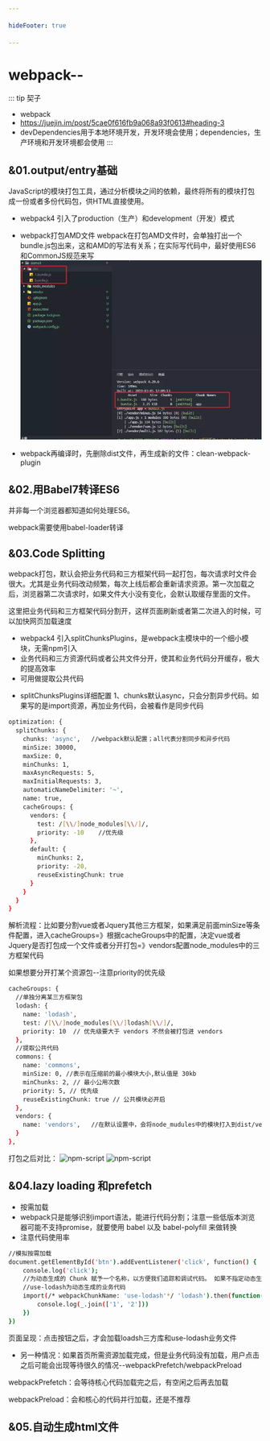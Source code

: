 ```yaml
---

hideFooter: true

---
```

# webpack-- #

::: tip 契子
- webpack
- https://juejin.im/post/5cae0f616fb9a068a93f0613#heading-3
- devDependencies用于本地环境开发，开发环境会使用；dependencies，生产环境和开发环境都会使用
:::

## &01.output/entry基础 ##
JavaScript的模块打包工具，通过分析模块之间的依赖，最终将所有的模块打包成一份或者多份代码包，供HTML直接使用。

- webpack4 引入了production（生产）和development（开发）模式

- webpack打包AMD文件
webpack在打包AMD文件时，会单独打出一个bundle.js包出来，这和AMD的写法有关系；在实际写代码中，最好使用ES6和CommonJS规范来写
![npm-script](./imgs/webpack/amd_dist.jpeg)

- webpack再编译时，先删除dist文件，再生成新的文件：clean-webpack-plugin

## &02.用Babel7转译ES6 ##
并非每一个浏览器都知道如何处理ES6。

webpack需要使用babel-loader转译


## &03.Code Splitting ##
webpack打包，默认会把业务代码和三方框架代码一起打包，每次请求时文件会很大。尤其是业务代码改动频繁，每次上线后都会重新请求资源。第一次加载之后，浏览器第二次请求时，如果文件大小没有变化，会默认取缓存里面的文件。

这里把业务代码和三方框架代码分割开，这样页面刷新或者第二次进入的时候，可以加快网页加载速度

- webpack4 引入splitChunksPlugins，是webpack主模块中的一个细小模块，无需npm引入
- 业务代码和三方资源代码或者公共文件分开，使其和业务代码分开缓存，极大的提高效率
- 可用做提取公共代码

* splitChunksPlugins详细配置
1、chunks默认async，只会分割异步代码。如果写的是import资源，再加业务代码，会被看作是同步代码

```bash
optimization: {
  splitChunks: {
    chunks: 'async',   //webpack默认配置；all代表分割同步和异步代码
    minSize: 30000,
    maxSize: 0,
    minChunks: 1,
    maxAsyncRequests: 5,
    maxInitialRequests: 3,
    automaticNameDelimiter: '~',
    name: true,
    cacheGroups: {
      vendors: {
        test: /[\\/]node_modules[\\/]/,
        priority: -10    //优先级
      },
      default: {
        minChunks: 2,
        priority: -20,
        reuseExistingChunk: true
      }
    }
  }
}

```

解析流程：比如要分割vue或者Jquery其他三方框架，如果满足前面minSize等条件配置，进入cacheGroups=》根据cacheGroups中的配置，决定vue或者Jquery是否打包成一个文件或者分开打包=》vendors配置node_modules中的三方框架代码

如果想要分开打某个资源包--注意priority的优先级

```bash
cacheGroups: {
  //单独分离某三方框架包
  lodash: {
    name: 'lodash',
    test: /[\\/]node_modules[\\/]lodash[\\/]/,
    priority: 10  // 优先级要大于 vendors 不然会被打包进 vendors
  },
  //提取公共代码
  commons: {
    name: 'commons',
    minSize: 0, //表示在压缩前的最小模块大小,默认值是 30kb
    minChunks: 2, // 最小公用次数
    priority: 5, // 优先级
    reuseExistingChunk: true // 公共模块必开启
  },
  vendors: {
    name: 'vendors',   //在默认设置中，会将node_mudules中的模块打入到dist/vendors中
  }
},

```
打包之后对比：
![npm-script](./imgs/webpack/code-split1.jpeg)
![npm-script](./imgs/webpack/code-split2.jpeg)

## &04.lazy loading 和prefetch ##
- 按需加载
- webpack只是能够识别import语法，能进行代码分割；注意一些低版本浏览器可能不支持promise，就要使用 babel 以及 babel-polyfill 来做转换
- 注意代码使用率
```bash
//模拟按需加载
document.getElementById('btn').addEventListener('click', function() {
    console.log('click');
    //为动态生成的 Chunk 赋予一个名称，以方便我们追踪和调试代码。 如果不指定动态生成的 Chunk 的名称，默认名称将会是  [id].js
    //use-lodash为动态生成的业务代码
    import(/* webpackChunkName: 'use-lodash'*/ 'lodash').then(function(_) {
        console.log(_.join(['1', '2']))
    })
})
```
页面呈现：点击按钮之后，才会加载loadsh三方库和use-lodash业务文件

- 另一种情况：如果首页所需资源加载完成，但是业务代码没有加载，用户点击之后可能会出现等待很久的情况--webpackPrefetch/webpackPreload

webpackPrefetch：会等待核心代码加载完之后，有空闲之后再去加载

webpackPreload：会和核心的代码并行加载，还是不推荐

## &05.自动生成html文件 ##